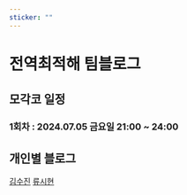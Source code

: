 ```yaml
---
sticker: ""
---
```


# 전역최적해 팀블로그

## 모각코 일정

### 1회차 : 2024.07.05 금요일 21:00 ~ 24:00


## 개인별 블로그
[김수진](https://wldwlddl.github.io/)
[류시현](https://ryuuhyun.github.io/index.html)






